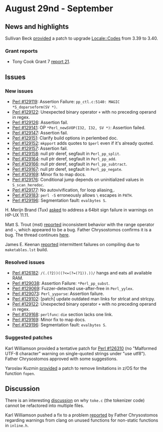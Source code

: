 # August 29nd - September

## News and highlights

Sullivan Beck
[provided](http://www.nntp.perl.org/group/perl.perl5.porters/239440)
a patch to upgrade
[Locale::Codes](http://metacpan.org/pod/Locale::Codes) from 3.39 to
3.40.

### Grant reports

* Tony Cook Grant 7
  [report 21](http://www.nntp.perl.org/group/perl.perl5.porters/239520).

## Issues

### New issues

* [Perl #129119](http://rt.perl.org/Ticket/Display.html?id=129119):
  Assertion Failure: `pp_ctl.c:5140: MAGIC *S_doparseform(SV *)`.
* [Perl #129122](http://rt.perl.org/Ticket/Display.html?id=129122):
  Unexpected binary operator `+` with no preceding operand in regex.
* [Perl #129126](http://rt.perl.org/Ticket/Display.html?id=129126):
  Assertion fail.
* [Perl #129141](http://rt.perl.org/Ticket/Display.html?id=129141): OP
  `*Perl_newSVOP(I32, I32, SV *)`: Assertion failed.
* [Perl #129147](http://rt.perl.org/Ticket/Display.html?id=129147):
  Assertion fail.
* [Perl #129151](http://rt.perl.org/Ticket/Display.html?id=129151):
  Clarify build options in perlembed doc.
* [Perl #129152](http://rt.perl.org/Ticket/Display.html?id=129152):
  `mkpport` adds quotes to `$perl` even if it's already quoted.
* [Perl #129157](http://rt.perl.org/Ticket/Display.html?id=129157):
  Assertion fail.
* [Perl #129158](http://rt.perl.org/Ticket/Display.html?id=129158):
  null ptr deref, segfault in `Perl_pp_split`.
* [Perl #129164](http://rt.perl.org/Ticket/Display.html?id=129164):
  null ptr deref, segfault in `Perl_pp_add`.
* [Perl #129166](http://rt.perl.org/Ticket/Display.html?id=129166):
  null ptr deref, segfault in `Perl_pp_subtract`.
* [Perl #129167](http://rt.perl.org/Ticket/Display.html?id=129167):
  null ptr deref, segfault in `Perl_pp_negate`.
* [Perl #129169](http://rt.perl.org/Ticket/Display.html?id=129169):
  Minor fix to map docs.
* [Perl #129176](http://rt.perl.org/Ticket/Display.html?id=129176):
  Conditional jump depends on uninitialized values in
  `S_scan_heredoc`.
* [Perl #129177](http://rt.perl.org/Ticket/Display.html?id=129177): No
  autovivification, for loop aliasing,.
* [Perl #129183](http://rt.perl.org/Ticket/Display.html?id=129183):
  `perl -S` erroneously allows `\` escapes in `PATH`.
* [Perl #129196](http://rt.perl.org/Ticket/Display.html?id=129196):
  Segmentation fault: `evalbytes S`.

H. Merijn Brand (Tux)
[asked](http://www.nntp.perl.org/group/perl.perl5.porters/239399)
to address a 64bit sign failure in warnings on HP-UX 11.11.

Matt S. Trout (mst)
[reported](http://www.nntp.perl.org/group/perl.perl5.porters/239403)
inconsistent behavior with the range operator and `~`, which appeared
to be a bug. Father Chrysostomos confirms it is a bug. The thread
continues
[here](http://www.nntp.perl.org/group/perl.perl5.porters/239417).

James E. Keenan
[reported](http://www.nntp.perl.org/group/perl.perl5.porters/239501)
intermittent failures on compiling due to `maketables.lst` build.

### Resolved issues

* [Perl #126182](http://rt.perl.org/Ticket/Display.html?id=126182):
  `/(.(?2))((?<=(?=(?1)).))/` hangs and eats all available RAM.
* [Perl #129038](http://rt.perl.org/Ticket/Display.html?id=129038):
  Assertion Failure: `*Perl_pp_subst`.
* [Perl #129069](http://rt.perl.org/Ticket/Display.html?id=129069):
  Fuzzer\-detected use\-after\-free in `Perl_yylex`.
* [Perl #129073](http://rt.perl.org/Ticket/Display.html?id=129073):
  `Perl_yyparse`: Assertion failure.
* [Perl #129102](http://rt.perl.org/Ticket/Display.html?id=129102):
  \[patch\] update outdated man links for strlcat and strlcpy.
* [Perl #129122](http://rt.perl.org/Ticket/Display.html?id=129122):
  Unexpected binary operator `+` with no preceding operand in regex.
* [Perl #129168](http://rt.perl.org/Ticket/Display.html?id=129168):
  `perlfunc`: `die` section lacks one link.
* [Perl #129169](http://rt.perl.org/Ticket/Display.html?id=129169):
  Minor fix to map docs.
* [Perl #129196](http://rt.perl.org/Ticket/Display.html?id=129196):
  Segmentation fault: `evalbytes S`.

### Suggested patches

Karl Williamson provided a tentative patch for
[Perl #126310](http://rt.perl.org/Ticket/Display.html?id=126310)
(no "Malformed UTF\-8 character" warning on single\-quoted strings
under "use utf8"). Father Chrysostomos approved with some
suggestions.

Yaroslav Kuzmin
[provided](http://www.nntp.perl.org/group/perl.perl5.porters/239463)
a patch to remove limitations in z/OS for the function `fopen`.

## Discussion

There is an interesting
[discussion](http://www.nntp.perl.org/group/perl.perl5.porters/239314)
on why `toke.c` (the tokenizer code) cannot be refactored into multiple
files.

Karl Williamson pushed a fix to a problem
[reported](http://www.nntp.perl.org/group/perl.perl5.porters/239503)
by Father Chrysostomos regarding warnings from clang on unused
functions for non-static functions in `inline.h`.
